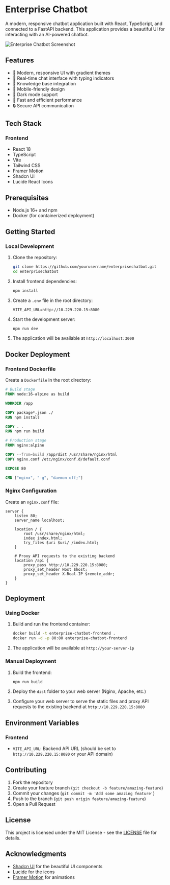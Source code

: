 # Enterprise Chatbot

A modern, responsive chatbot application built with React, TypeScript, and connected to a FastAPI backend. This application provides a beautiful UI for interacting with an AI-powered chatbot.

![Enterprise Chatbot Screenshot](screenshot.png)

## Features

- 🎨 Modern, responsive UI with gradient themes
- 💬 Real-time chat interface with typing indicators
- 🔄 Knowledge base integration
- 📱 Mobile-friendly design
- 🌙 Dark mode support
- 🚀 Fast and efficient performance
- 🔒 Secure API communication

## Tech Stack

### Frontend
- React 18
- TypeScript
- Vite
- Tailwind CSS
- Framer Motion
- Shadcn UI
- Lucide React Icons

## Prerequisites

- Node.js 16+ and npm
- Docker (for containerized deployment)

## Getting Started

### Local Development

1. Clone the repository:
   ```bash
   git clone https://github.com/yourusername/enterprisechatbot.git
   cd enterprisechatbot
   ```

2. Install frontend dependencies:
   ```bash
   npm install
   ```

3. Create a `.env` file in the root directory:
   ```
   VITE_API_URL=http://10.229.220.15:8080
   ```

4. Start the development server:
   ```bash
   npm run dev
   ```

5. The application will be available at `http://localhost:3000`

## Docker Deployment

### Frontend Dockerfile

Create a `Dockerfile` in the root directory:

```dockerfile
# Build stage
FROM node:16-alpine as build

WORKDIR /app

COPY package*.json ./
RUN npm install

COPY . .
RUN npm run build

# Production stage
FROM nginx:alpine

COPY --from=build /app/dist /usr/share/nginx/html
COPY nginx.conf /etc/nginx/conf.d/default.conf

EXPOSE 80

CMD ["nginx", "-g", "daemon off;"]
```

### Nginx Configuration

Create an `nginx.conf` file:

```nginx
server {
    listen 80;
    server_name localhost;

    location / {
        root /usr/share/nginx/html;
        index index.html;
        try_files $uri $uri/ /index.html;
    }

    # Proxy API requests to the existing backend
    location /api {
        proxy_pass http://10.229.220.15:8080;
        proxy_set_header Host $host;
        proxy_set_header X-Real-IP $remote_addr;
    }
}
```

## Deployment

### Using Docker

1. Build and run the frontend container:
   ```bash
   docker build -t enterprise-chatbot-frontend .
   docker run -d -p 80:80 enterprise-chatbot-frontend
   ```

2. The application will be available at `http://your-server-ip`

### Manual Deployment

1. Build the frontend:
   ```bash
   npm run build
   ```

2. Deploy the `dist` folder to your web server (Nginx, Apache, etc.)

3. Configure your web server to serve the static files and proxy API requests to the existing backend at `http://10.229.220.15:8080`

## Environment Variables

### Frontend
- `VITE_API_URL`: Backend API URL (should be set to `http://10.229.220.15:8080` or your API domain)

## Contributing

1. Fork the repository
2. Create your feature branch (`git checkout -b feature/amazing-feature`)
3. Commit your changes (`git commit -m 'Add some amazing feature'`)
4. Push to the branch (`git push origin feature/amazing-feature`)
5. Open a Pull Request

## License

This project is licensed under the MIT License - see the [LICENSE](LICENSE) file for details.

## Acknowledgments

- [Shadcn UI](https://ui.shadcn.com/) for the beautiful UI components
- [Lucide](https://lucide.dev/) for the icons
- [Framer Motion](https://www.framer.com/motion/) for animations